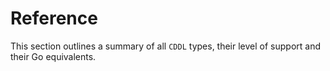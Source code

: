 # Reference

This section outlines a summary of all `CDDL` types, their level of support and their Go equivalents.

